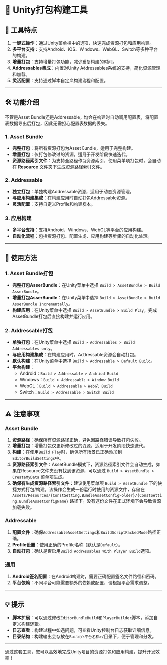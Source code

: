 # 🚀 Unity打包构建工具

## 🌟 工具特点

1. **一键式操作**：通过Unity菜单栏中的选项，快速完成资源打包和应用构建。
2. **多平台支持**：支持Android、iOS、Windows、WebGL、Switch等多种平台的构建。
3. **增量打包**：支持增量打包功能，减少重复构建的时间。
4. **Addressables集成**：内置对Unity Addressables系统的支持，简化资源管理和加载。
5. **灵活配置**：支持通过脚本自定义构建流程和配置。

---

## 🛠 功能介绍
不管是Asset Bundle还是Addressable，均会在构建时自动调用配置表，将配置表数据导出后打包，因此无需担心配置表数据的丢失。

### 1. Asset Bundle
- **完整打包**：将所有资源打包为Asset Bundle，适用于完整构建。
- **增量打包**：仅打包修改过的资源，适用于开发阶段快速迭代。
- **资源路径索引文件**：为支持全路径作为资源索引，使用菜单项打包时，会自动在 **Resource** 文件夹下生成资源路径索引文件。

### 2. Addressable
- **独立打包**：单独构建Addressable资源，适用于动态资源管理。
- **与应用构建集成**：在构建应用时自动打包Addressable资源。
- **灵活配置**：支持自定义Profile和构建脚本。

### 3. 应用构建
- **多平台支持**：支持Android、Windows、WebGL等平台的应用构建。
- **自动化流程**：包括资源打包、配置生成、应用构建等步骤的自动化处理。

---

## 📖 使用方法

### 1. Asset Bundle打包
- **完整打包AsserBundle**：在Unity菜单中选择 `Build > AssetBundle > Build AsserBundle`。
- **增量打包AsserBundle**：在Unity菜单中选择 `Build > AssetBundle > Build AsserBundle Incrementally`。
- **构建应用**：在Unity菜单中选择 `Build > AssetBundle > Build Play`，完成AssetBundle打包后直接构建并运行应用。

### 2. Addressable打包
- **单独打包**：在Unity菜单中选择 `Build > Addressables > Build Addressables only`。
- **与应用构建集成**：在构建应用时，Addressable资源会自动打包。
- **默认构建**：在Unity菜单中选择 `Build > Addressable > Default Build`。
- **平台构建**：
  - Android：`Build > Addressable > Andriod Build`
  - Windows：`Build > Addressable > Window Build`
  - WebGL：`Build > Addressable > WebGl Build`
  - Switch：`Build > Addressable > Switch Build`

---

## ⚠ 注意事项

### Asset Bundle
1. **资源路径**：确保所有资源路径正确，避免因路径错误导致打包失败。
2. **增量打包**：增量打包仅更新修改过的资源，适用于开发阶段快速迭代。
3. **构建**：在使用`Build Play`时，确保所有场景已正确添加到`EditorBuildSettings`中。
4. **资源路径索引文件**：AssetBundle模式下，资源路径索引文件会自动生成，如果在Resource文件夹没有找到该资源，可以通过 `Build > AssetBundle > CreateMyData` 菜单项生成。
5. **确保有生成资源路径索引文件**：建议使用菜单项 `Build > AssetBundle` 下的快捷方式打包/构建。该操作会生成一份运行时使用的资源文件，存储在 `Assets/Resources/{ConstSetting.BundleAssetConfigFolder}/{ConstSetting.BundleAssetConfigName}` 路径下。没有这份文件在正式环境下会导致资源加载失败。

### Addressable
1. **配置文件**：确保`AddressableAssetSettings`和`BuildScriptPackedMode`路径正确。
2. **Profile设置**：使用正确的Profile名称（默认是`Default`）。
3. **自动打包**：确认是否启用`Build Addressables With Player Build`选项。

### 通用
1. **Android签名配置**：在Android构建时，需要正确配置签名文件路径和密码。
2. **平台依赖**：不同平台可能需要额外的依赖或配置，请根据平台需求调整。

---

## 💡 提示

- **脚本扩展**：可以通过修改`EditorBundleBuild`和`PlayerBuilder`脚本，添加自定义构建逻辑。
- **日志查看**：构建过程中如遇问题，可查看Unity控制台日志获取详细信息。
- **目录结构**：构建输出会存放在`Build/<平台名称>/`目录下，便于管理和分发。

---

通过这套工具，您可以高效地完成Unity项目的资源打包和应用构建，提升开发效率！